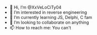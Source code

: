 - 👋 Hi, I’m @XxVeLoCiTy04
- 👀 I’m interested in reverse engineering 
- 🌱 I’m currently learning JS, Delphi, C fam
- 💞️ I’m looking to collaborate on anything
- 📫 How to reach me: You can't

<!---
XxVeLoCiTy04/XxVeLoCiTy04 is a ✨ special ✨ repository because its `README.md` (this file) appears on your GitHub profile.
You can click the Preview link to take a look at your changes.
--->

